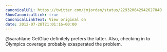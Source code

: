 ```yaml
---
canonicalURL: https://twitter.com/jmjordan/status/229320642942627840
ShowCanonicalLink: true
CanonicalLinkText: View original on
date: 2012-07-28T21:01:16+00:00
---
```

@sarahlane GetGlue definitely prefers the latter. Also, checking in to Olympics coverage probably exasperated the problem.